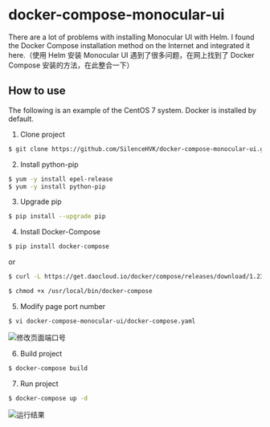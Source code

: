 # docker-compose-monocular-ui
There are a lot of problems with installing Monocular UI with Helm. I found the Docker Compose installation method on the Internet and integrated it here.（使用 Helm 安装 Monocular UI 遇到了很多问题，在网上找到了 Docker Compose 安装的方法，在此整合一下）

## How to use

The following is an example of the CentOS 7 system. Docker is installed by default.

1. Clone project

```bash
$ git clone https://github.com/SilenceHVK/docker-compose-monocular-ui.git
```

2. Install python-pip

```bash
$ yum -y install epel-release
$ yum -y install python-pip
```

3. Upgrade pip

```bash
$ pip install --upgrade pip
```

4. Install Docker-Compose

```bash
$ pip install docker-compose
```
or
```bash
$ curl -L https://get.daocloud.io/docker/compose/releases/download/1.23.1/docker-compose-`uname -s`-`uname -m` > /usr/local/bin/docker-compose

$ chmod +x /usr/local/bin/docker-compose
```

5. Modify page port number
```bash
$ vi docker-compose-monocular-ui/docker-compose.yaml 
```

![修改页面端口号](https://github.com/SilenceHVK/docker-compose-monocular-ui/raw/master/docs/port-number.png)


6. Build project

```bash
$ docker-compose build
```

7. Run project

```bash
$ docker-compose up -d
```

![运行结果](https://github.com/SilenceHVK/docker-compose-monocular-ui/raw/master/docs/MonocularScreenshot.gif)
